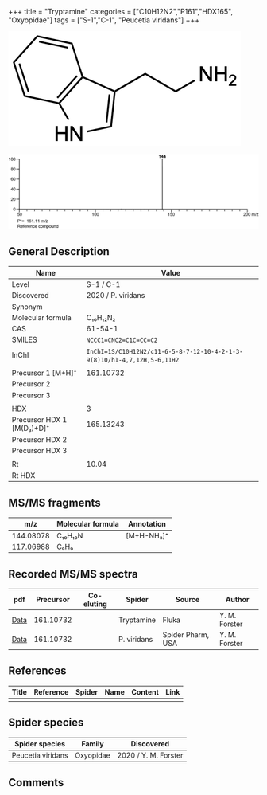 +++
title = "Tryptamine"
categories = ["C10H12N2","P161","HDX165",
"Oxyopidae"]
tags = ["S-1","C-1",
"Peucetia viridans"]
+++

![](/img/Tryptamine.png)

![](/img_MSMS/161_Tryptamine.png)

## General Description

| Name                      | Value              |
|---------------------------|--------------------|
| Level                     | S-1 / C-1                  |
| Discovered                | 2020 / P. viridans |
| Synonym                   |                    |
| Molecular formula         | C₁₀H₁₂N₂           |
| CAS                       | 61-54-1            |
| SMILES | `NCCC1=CNC2=C1C=CC=C2`  |
| InChI  | `InChI=1S/C10H12N2/c11-6-5-8-7-12-10-4-2-1-3-9(8)10/h1-4,7,12H,5-6,11H2`  |
|                           |                    |
| Precursor 1 [M+H]⁺        | 161.10732          |
| Precursor 2               |                    |
| Precursor 3               |                    |
|                           |                    |
| HDX                       | 3                  |
| Precursor HDX 1 [M(D₃)+D]⁺ | 165.13243          |
| Precursor HDX 2           |                    |
| Precursor HDX 3           |                    |
|                           |                    |
| Rt                        | 10.04              |
| Rt HDX                    |                    |

## MS/MS fragments

| m/z       | Molecular formula | Annotation |
|-----------|-------------------|------------|
| 144.08078 | C₁₀H₁₀N           | [M+H-NH₃]⁺ |
| 117.06988 | C₉H₉              |            |

## Recorded MS/MS spectra

| pdf                                   | Precursor | Co-eluting | Spider     | Source | Author        |
|---------------------------------------|-----------|------------|------------|--------|---------------|
| [Data](/pdf/161_Tryptamine_10-04.pdf) | 161.10732 |            | Tryptamine | Fluka  | Y. M. Forster |
| [Data](/pdf/P-viridans/161_Tryptamine_Pv.pdf) | 161.10732 |           | P. viridans | Spider Pharm, USA | Y. M. Forster |

## References

| Title | Reference | Spider | Name | Content | Link |
|-------|-----------|--------|------|---------|------|
|       |           |        |      |         |      |

## Spider species

| Spider species    | Family    | Discovered           |
|-------------------|-----------|----------------------|
| Peucetia viridans | Oxyopidae | 2020 / Y. M. Forster |

## Comments

